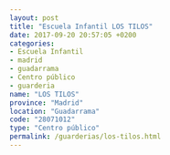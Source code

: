 ```yaml
---
layout: post
title: "Escuela Infantil LOS TILOS"
date: 2017-09-20 20:57:05 +0200
categories:
- Escuela Infantil
- madrid
- guadarrama
- Centro público
- guarderia
name: "LOS TILOS"
province: "Madrid"
location: "Guadarrama"
code: "28071012"
type: "Centro público"
permalink: /guarderias/los-tilos.html
---
```

